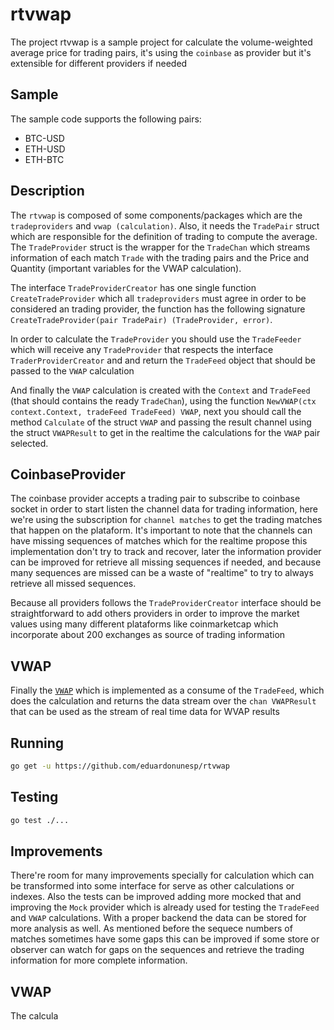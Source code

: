 # rtvwap

The project rtvwap is a sample project for calculate the volume-weighted average price for trading pairs, it's using the `coinbase` as provider but it's extensible for different providers if needed

## Sample

The sample code supports the following pairs:
- BTC-USD
- ETH-USD
- ETH-BTC

## Description

The `rtvwap` is composed of some components/packages which are the `tradeproviders` and `vwap (calculation)`. Also, it needs the `TradePair` struct which
are responsible for the definition of trading to compute the average. The `TradeProvider` struct is the wrapper for the `TradeChan` which streams information of each 
match `Trade` with the trading pairs and the Price and Quantity (important variables for the VWAP calculation).

The interface `TradeProviderCreator` has one single function `CreateTradeProvider` which all `tradeproviders` must agree in order to be considered an trading provider,
the function has the following signature `CreateTradeProvider(pair TradePair) (TradeProvider, error)`.

In order to calculate the `TradeProvider` you should use the `TradeFeeder` which will receive any `TradeProvider` that respects the interface `TraderProviderCreator` and 
and return the `TradeFeed` object that should be passed to the `VWAP` calculation

And finally the `VWAP` calculation is created with the `Context` and `TradeFeed` (that should contains the ready `TradeChan`), using the function `NewVWAP(ctx context.Context, tradeFeed TradeFeed) VWAP`, 
next you should call the method `Calculate` of the struct `VWAP` and passing the result channel using the struct `VWAPResult` to get in the realtime the calculations for the `VWAP` pair selected.

## CoinbaseProvider

The coinbase provider accepts a trading pair to subscribe to coinbase socket in order to start listen the channel data for trading information, here we're using the 
 subscription for `channel matches` to get the trading matches that happen on the plataform. It's important to note that the channels can have missing sequences of matches
which for the realtime propose this implementation don't try to track and recover, later the information provider can be improved for retrieve all missing sequences if needed, and 
because many sequences are missed can be a waste of "realtime" to try to always retrieve all missed sequences.

Because all providers follows the `TradeProviderCreator` interface should be straightforward to add others providers in order to improve the market values using many
different plataforms like coinmarketcap which incorporate about 200 exchanges as source of trading information

## VWAP

Finally the [`VWAP`](https://en.wikipedia.org/wiki/Volume-weighted_average_price) which is implemented as a consume of the `TradeFeed`, which does the calculation and 
returns the data stream over the `chan VWAPResult` that can be used as the stream of real time data for WVAP results

## Running 

```bash
go get -u https://github.com/eduardonunesp/rtvwap
```

## Testing

```bash
go test ./...
```

## Improvements

There're room for many improvements specially for calculation which can be transformed into some interface for serve as other calculations or indexes. Also the tests
can be improved adding more mocked that and improving the `Mock` provider which is already used for testing the `TradeFeed` and `VWAP` calculations. With a proper backend
the data can be stored for more analysis as well. As mentioned before the sequece numbers of matches sometimes have some gaps this can be improved if some store or 
observer can watch for gaps on the sequences and retrieve the trading information for more complete information.






## VWAP 

The calcula

